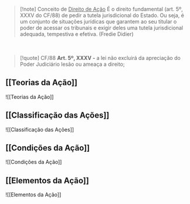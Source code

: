 >[!note] Conceito de <u>Direito de Ação</u> 
>É o direito fundamental (art. 5º, XXXV do CF/88) de pedir a tutela jurisdicional do Estado. Ou seja, é um conjunto de situações jurídicas que garantem ao seu titular o poder de acessar os tribunais e exigir deles uma tutela jurisdicional adequada, tempestiva e efetiva. (Fredie Didier)

ㅤㅤ
>[!quote] CF/88
>**Art. 5º, XXXV -** a lei não excluirá da apreciação do Poder Judiciário lesão ou ameaça a direito;

## [[Teorias da Ação]]
![[Teorias da Ação]]

## [[Classificação das Ações]]
![[Classificação das Ações]]

## [[Condições da Ação]]
![[Condições da Ação]]

## [[Elementos da Ação]]
![[Elementos da Ação]]